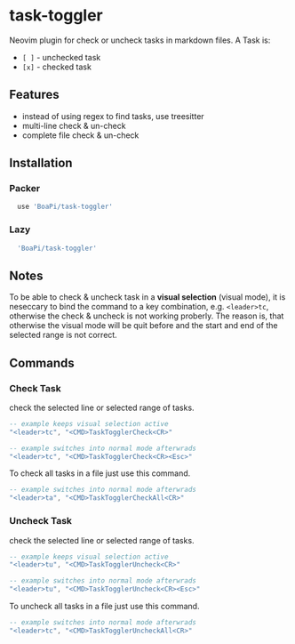 # task-toggler
Neovim plugin for check or uncheck tasks in markdown files. A Task is:
* `[ ]` - unchecked task
* `[x]` - checked task

## Features

* instead of using regex to find tasks, use treesitter
* multi-line check & un-check
* complete file check & un-check

## Installation

### Packer

```lua
  use 'BoaPi/task-toggler'
```

### Lazy

```lua
  'BoaPi/task-toggler'
```

## Notes

To be able to check & uncheck task in a **visual selection** (visual mode), it is neseccary to bind the command to a key combination,
e.g. `<leader>tc`, otherwise the check & uncheck is not working proberly. The reason is, that otherwise the visual mode will be quit before
and the start and end of the selected range is not correct.

## Commands

### Check Task
check the selected line or selected range of tasks.
```lua
-- example keeps visual selection active
"<leader>tc", "<CMD>TaskTogglerCheck<CR>"
```

```lua
-- example switches into normal mode afterwrads
"<leader>tc", "<CMD>TaskTogglerCheck<CR><Esc>"
```

To check all tasks in a file just use this command.
```lua
-- example switches into normal mode afterwrads
"<leader>ta", "<CMD>TaskTogglerCheckAll<CR>"
```


### Uncheck Task
check the selected line or selected range of tasks.
```lua
-- example keeps visual selection active
"<leader>tu", "<CMD>TaskTogglerUncheck<CR>"
```

```lua
-- example switches into normal mode afterwrads
"<leader>tu", "<CMD>TaskTogglerUncheck<CR><Esc>"
```

To uncheck all tasks in a file just use this command.
```lua
-- example switches into normal mode afterwrads
"<leader>tc", "<CMD>TaskTogglerUncheckAll<CR>"
```
